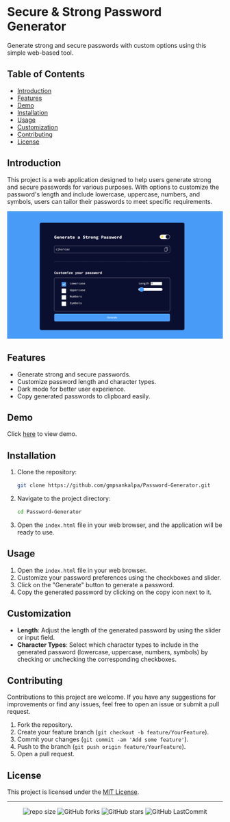 # Secure & Strong Password Generator

Generate strong and secure passwords with custom options using this simple web-based tool.

## Table of Contents

- [Introduction](#introduction)
- [Features](#features)
- [Demo](#demo)
- [Installation](#installation)
- [Usage](#usage)
- [Customization](#customization)
- [Contributing](#contributing)
- [License](#license)

## Introduction

This project is a web application designed to help users generate strong and secure passwords for various purposes. With options to customize the password's length and include lowercase, uppercase, numbers, and symbols, users can tailor their passwords to meet specific requirements.

![Password-Generator](images/image.png)

## Features

- Generate strong and secure passwords.
- Customize password length and character types.
- Dark mode for better user experience.
- Copy generated passwords to clipboard easily.

## Demo

Click [here](https://gmpsankalpa.github.io/password-generator) to view demo.

## Installation

1. Clone the repository:

   ```bash
   git clone https://github.com/gmpsankalpa/Password-Generator.git

2. Navigate to the project directory:

   ```bash
   cd Password-Generator

3. Open the `index.html` file in your web browser, and the application will be ready to use.

## Usage

1. Open the `index.html` file in your web browser.
2. Customize your password preferences using the checkboxes and slider.
3. Click on the "Generate" button to generate a password.
4. Copy the generated password by clicking on the copy icon next to it.

## Customization

- **Length**: Adjust the length of the generated password by using the slider or input field.
- **Character Types**: Select which character types to include in the generated password (lowercase, uppercase, numbers, symbols) by checking or unchecking the corresponding checkboxes.

## Contributing

Contributions to this project are welcome. If you have any suggestions for improvements or find any issues, feel free to open an issue or submit a pull request.

1. Fork the repository.
2. Create your feature branch (`git checkout -b feature/YourFeature`).
3. Commit your changes (`git commit -am 'Add some feature'`).
4. Push to the branch (`git push origin feature/YourFeature`).
5. Open a pull request.

## License

This project is licensed under the [MIT License](LICENSE).

---

<div align="center">

   ![repo size](https://img.shields.io/github/repo-size/gmpsankalpa/Password-Generator?label=Repo%20Size&style=for-the-badge&labelColor=black&color=20bf6b)
   ![GitHub forks](https://img.shields.io/github/forks/gmpsankalpa/Password-Generator?&labelColor=black&color=0fb9b1&style=for-the-badge)
   ![GitHub stars](https://img.shields.io/github/stars/gmpsankalpa/Password-Generator?&labelColor=black&color=f7b731&style=for-the-badge)
   ![GitHub LastCommit](https://img.shields.io/github/last-commit/gmpsankalpa/Password-Generator?logo=github&labelColor=black&color=d1d8e0&style=for-the-badge)

</div>